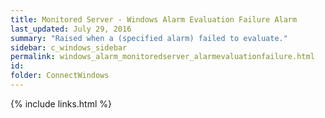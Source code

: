 ```yaml
---
title: ﻿Monitored Server - Windows Alarm Evaluation Failure Alarm
last_updated: July 29, 2016
summary: "Raised when a (specified alarm) failed to evaluate."
sidebar: c_windows_sidebar
permalink: windows_alarm_monitoredserver_alarmevaluationfailure.html
id:
folder: ConnectWindows
---
```


{% include links.html %}
